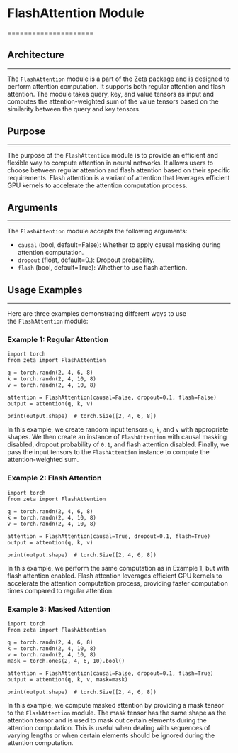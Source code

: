 # FlashAttention Module
=====================

## Architecture
------------

The `FlashAttention` module is a part of the Zeta package and is designed to perform attention computation. It supports both regular attention and flash attention. The module takes query, key, and value tensors as input and computes the attention-weighted sum of the value tensors based on the similarity between the query and key tensors.

## Purpose
-------

The purpose of the `FlashAttention` module is to provide an efficient and flexible way to compute attention in neural networks. It allows users to choose between regular attention and flash attention based on their specific requirements. Flash attention is a variant of attention that leverages efficient GPU kernels to accelerate the attention computation process.

## Arguments
---------

The `FlashAttention` module accepts the following arguments:

-   `causal` (bool, default=False): Whether to apply causal masking during attention computation.
-   `dropout` (float, default=0.): Dropout probability.
-   `flash` (bool, default=True): Whether to use flash attention.

## Usage Examples
--------------

Here are three examples demonstrating different ways to use the `FlashAttention` module:

### Example 1: Regular Attention

```
import torch
from zeta import FlashAttention

q = torch.randn(2, 4, 6, 8)
k = torch.randn(2, 4, 10, 8)
v = torch.randn(2, 4, 10, 8)

attention = FlashAttention(causal=False, dropout=0.1, flash=False)
output = attention(q, k, v)

print(output.shape)  # torch.Size([2, 4, 6, 8])
```


In this example, we create random input tensors `q`, `k`, and `v` with appropriate shapes. We then create an instance of `FlashAttention` with causal masking disabled, dropout probability of `0.1`, and flash attention disabled. Finally, we pass the input tensors to the `FlashAttention` instance to compute the attention-weighted sum.

### Example 2: Flash Attention

```
import torch
from zeta import FlashAttention

q = torch.randn(2, 4, 6, 8)
k = torch.randn(2, 4, 10, 8)
v = torch.randn(2, 4, 10, 8)

attention = FlashAttention(causal=True, dropout=0.1, flash=True)
output = attention(q, k, v)

print(output.shape)  # torch.Size([2, 4, 6, 8])
```


In this example, we perform the same computation as in Example 1, but with flash attention enabled. Flash attention leverages efficient GPU kernels to accelerate the attention computation process, providing faster computation times compared to regular attention.

### Example 3: Masked Attention

```
import torch
from zeta import FlashAttention

q = torch.randn(2, 4, 6, 8)
k = torch.randn(2, 4, 10, 8)
v = torch.randn(2, 4, 10, 8)
mask = torch.ones(2, 4, 6, 10).bool()

attention = FlashAttention(causal=False, dropout=0.1, flash=True)
output = attention(q, k, v, mask=mask)

print(output.shape)  # torch.Size([2, 4, 6, 8])
```

In this example, we compute masked attention by providing a mask tensor to the `FlashAttention` module. The mask tensor has the same shape as the attention tensor and is used to mask out certain elements during the attention computation. This is useful when dealing with sequences of varying lengths or when certain elements should be ignored during the attention computation.